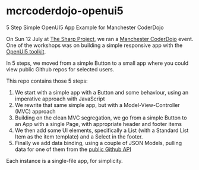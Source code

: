# mcrcoderdojo-openui5
5 Step Simple OpenUI5 App Example for Manchester CoderDojo

On Sun 12 July at [The Sharp Project](http://www.thesharpproject.co.uk/), we ran a
[Manchester CoderDojo](http://mcrcoderdojo.org.uk/) event. One of the workshops was on building a simple 
responsive app with the [OpenUI5 toolkit](http://openui5.org). 

In 5 steps, we moved from a simple Button to a small app where you could view public Github repos
for selected users. 

This repo contains those 5 steps:

1. We start with a simple app with a Button and some behaviour, using an imperative approach with JavaScript
1. We rewrite that same simple app, but with a Model-View-Controller (MVC) approach
1. Building on the clean MVC segregation, we go from a simple Button to an App with a single Page, with appropriate header and footer items
1. We then add some UI elements, specifically a List (with a Standard List Item as the item template) 
and a Select in the footer.
1. Finally we add data binding, using a couple of JSON Models, pulling data for one of them from the
[public Github API](https://api.github.com/)

Each instance is a single-file app, for simplicity.
